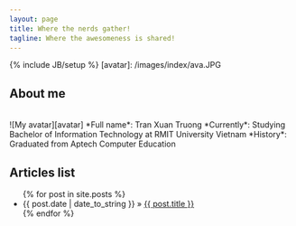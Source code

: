 ```yaml
---
layout: page
title: Where the nerds gather!
tagline: Where the awesomeness is shared!
---
```

{% include JB/setup %}
[avatar]: /images/index/ava.JPG

## About me
<br/>
![My avatar][avatar]
*Full name*: Tran Xuan Truong  
*Currently*: Studying Bachelor of Information Technology at RMIT University Vietnam  
*History*: Graduated from Aptech Computer Education  
  
## Articles list
<ul class="posts">
  {% for post in site.posts %}
    <li><span>{{ post.date | date_to_string }}</span> &raquo; <a href="{{ BASE_PATH }}{{ post.url }}">{{ post.title }}</a></li>
  {% endfor %}
</ul>
